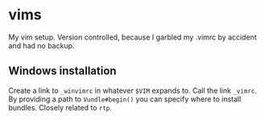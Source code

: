 vims
====

My vim setup. Version controlled, because I garbled my .vimrc by accident and had no backup.


## Windows installation

Create a link to ``_winvimrc`` in whatever ``$VIM`` expands to. Call the link ``_vimrc``. By providing a path to ``Vundle#begin()`` you can specify where to install bundles. Closely related to ``rtp``.
